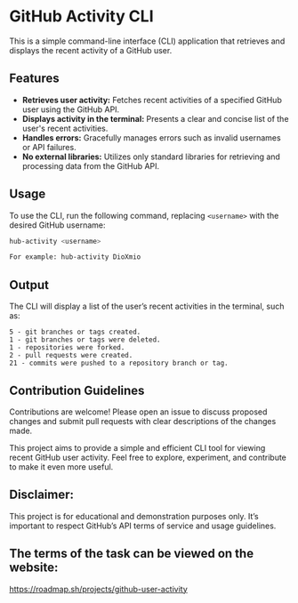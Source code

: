# GitHub Activity CLI

This is a simple command-line interface (CLI) application that retrieves and displays the recent activity of a GitHub user.

## Features

* **Retrieves user activity:** Fetches recent activities of a specified GitHub user using the GitHub API.
* **Displays activity in the terminal:**  Presents a clear and concise list of the user's recent activities.
* **Handles errors:** Gracefully manages errors such as invalid usernames or API failures.
* **No external libraries:** Utilizes only standard libraries for retrieving and processing data from the GitHub API.

## Usage

To use the CLI, run the following command, replacing `<username>` with the desired GitHub username:

```bash
hub-activity <username>

For example: hub-activity DioXmio
```

## Output
The CLI will display a list of the user’s recent activities in the terminal, such as:
~~~
5 - git branches or tags created.
1 - git branches or tags were deleted.
1 - repositories were forked.
2 - pull requests were created.
21 - commits were pushed to a repository branch or tag.
~~~

## Contribution Guidelines
Contributions are welcome! Please open an issue to discuss proposed changes and submit pull requests with clear descriptions of the changes made.

This project aims to provide a simple and efficient CLI tool for viewing recent GitHub user activity. Feel free to explore, experiment, and contribute to make it even more useful.


## Disclaimer:
This project is for educational and demonstration purposes only. It’s important to respect GitHub’s API terms of service and usage guidelines.


## The terms of the task can be viewed on the website:
https://roadmap.sh/projects/github-user-activity
